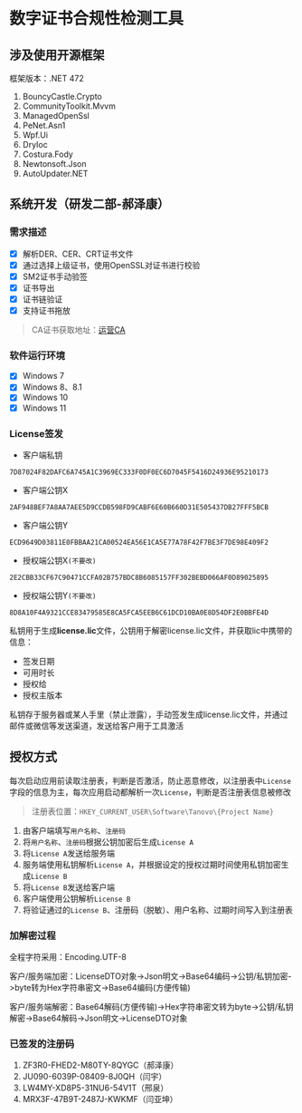 # 数字证书合规性检测工具

## 涉及使用开源框架

框架版本：.NET 472

1. BouncyCastle.Crypto
2. CommunityToolkit.Mvvm
3. ManagedOpenSsl
4. PeNet.Asn1
5. Wpf.Ui
6. DryIoc
7. Costura.Fody
8. Newtonsoft.Json
9. AutoUpdater.NET

## 系统开发（研发二部-郝泽康）

### 需求描述

- [x] 解析DER、CER、CRT证书文件
- [x] 通过选择上级证书，使用OpenSSL对证书进行校验
- [x] SM2证书手动验签
- [x] 证书导出
- [x] 证书链验证
- [x] 支持证书拖放
> CA证书获取地址：[运营CA](http://www.rootca.gov.cn/runningCa.jsp)

### 软件运行环境

- [x] Windows 7
- [x] Windows 8、8.1
- [x] Windows 10
- [x] Windows 11

### License签发

- 客户端私钥
```
7D87024F82DAFC6A745A1C3969EC333F0DF0EC6D7045F5416D24936E95210173
```

- 客户端公钥X
```
2AF948BEF7A8AA7AEE5D9CCDB598FD9CABF6E60B660D31E505437DB27FFF5BCB
```

- 客户端公钥Y
```
ECD9649D03811E0FBBAA21CA00524EA56E1CA5E77A78F42F7BE3F7DE98E409F2
```

- 授权端公钥X``(不要改)``
```
2E2CBB33CF67C90471CCFA02B757BDC8B6085157FF302BEBD066AF0D89025895
```
- 授权端公钥Y``(不要改)``
```
8D8A10F4A9321CCE83479585E8CA5FCA5EEB6C61DCD10BA0E8D54DF2E0BBFE4D
```

私钥用于生成**license.lic**文件，公钥用于解密license.lic文件，并获取lic中携带的信息：

- 签发日期
- 可用时长
- 授权给
- 授权主版本

私钥存于服务器或某人手里（禁止泄露），手动签发生成license.lic文件，并通过邮件或微信等发送渠道，发送给客户用于工具激活

## 授权方式

每次启动应用前读取注册表，判断是否激活，防止恶意修改，以注册表中`License`字段的信息为主，每次应用启动都解析一次`License`，判断是否注册表信息被修改
> 注册表位置：`HKEY_CURRENT_USER\Software\Tanovo\{Project Name}`

1. 由客户端填写`用户名称`、`注册码`
2. 将`用户名称`、`注册码`根据公钥加密后生成`License A`
3. 将`License A`发送给服务端
4. 服务端使用私钥解析`License A`，并根据设定的授权过期时间使用私钥加密生成`License B`
5. 将`License B`发送给客户端
6. 客户端使用公钥解析`License B`
7. 将验证通过的`License B`、注册码（脱敏）、用户名称、过期时间写入到注册表

### 加解密过程
全程字符采用：Encoding.UTF-8

客户/服务端加密：LicenseDTO对象->Json明文->Base64编码->公钥/私钥加密->byte转为Hex字符串密文->Base64编码(方便传输)

客户/服务端解密：Base64解码(方便传输)->Hex字符串密文转为byte->公钥/私钥解密->Base64解码->Json明文->LicenseDTO对象

### 已签发的注册码
1. ZF3R0-FHED2-M80TY-8QYGC（郝泽康）
2. JU090-6039P-08409-8J0QH（闫宇）
3. LW4MY-XD8P5-31NU6-54V1T（邢泉）
4. MRX3F-47B9T-2487J-KWKMF（闫亚坤）









